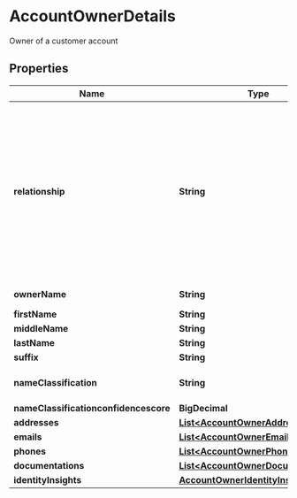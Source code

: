 

# AccountOwnerDetails

Owner of a customer account

## Properties

| Name | Type | Description | Notes |
|------------ | ------------- | ------------- | -------------|
|**relationship** | **String** | The type of relationship to the account: * \&quot;AUTHORIZED_USER\&quot;  * \&quot;BUSINESS\&quot;  * \&quot;FOR_BENEFIT_OF_PRIMARY\&quot;  * \&quot;FOR_BENEFIT_OF_PRIMARY_JOINT_RESTRICTED\&quot;  * \&quot;FOR_BENEFIT_OF_SECONDARY\&quot;  * \&quot;FOR_BENEFIT_OF_SECONDARY_JOINT_RESTRICTED\&quot;  * \&quot;FOR_BENEFIT_OF_SOLE_OWNER_RESTRICTED\&quot;  * \&quot;POWER_OF_ATTORNEY\&quot;  * \&quot;PRIMARY_JOINT_TENANTS\&quot;  * \&quot;PRIMARY\&quot;  * \&quot;PRIMARY_BORROWER\&quot;  * \&quot;PRIMARY_JOINT\&quot;  * \&quot;SECONDARY\&quot;  * \&quot;SECONDARY_JOINT_TENANTS\&quot;  * \&quot;SECONDARY_BORROWER\&quot;  * \&quot;SECONDARY_JOINT\&quot;  * \&quot;SOLE_OWNER\&quot;  * \&quot;TRUSTEE\&quot;  * \&quot;UNIFORM_TRANSFER_TO_MINOR\&quot; |  [optional] |
|**ownerName** | **String** | The full name of the account owner. Multiple account owners are returned in one string per the source data from the institution. |  |
|**firstName** | **String** | The first name of the account holder |  [optional] |
|**middleName** | **String** | The middle name of the account holder |  [optional] |
|**lastName** | **String** | The last name of the account holder |  [optional] |
|**suffix** | **String** | A generational or academic suffix |  [optional] |
|**nameClassification** | **String** | The classification of the account holder: * \&quot;person / personal / home\&quot; * \&quot;business\&quot; * \&quot;other\&quot; |  |
|**nameClassificationconfidencescore** | **BigDecimal** | The confidence score 0 – 1.0 of the name classification. |  [optional] |
|**addresses** | [**List&lt;AccountOwnerAddress&gt;**](AccountOwnerAddress.md) | List of addresses |  [optional] |
|**emails** | [**List&lt;AccountOwnerEmail&gt;**](AccountOwnerEmail.md) | List of emails |  [optional] |
|**phones** | [**List&lt;AccountOwnerPhone&gt;**](AccountOwnerPhone.md) | List of phones |  [optional] |
|**documentations** | [**List&lt;AccountOwnerDocumentation&gt;**](AccountOwnerDocumentation.md) | List of account owner documentation |  [optional] |
|**identityInsights** | [**AccountOwnerIdentityInsights**](AccountOwnerIdentityInsights.md) |  |  [optional] |



